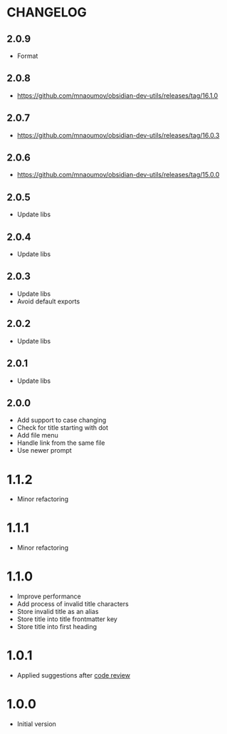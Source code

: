 # CHANGELOG

## 2.0.9

- Format

## 2.0.8

- https://github.com/mnaoumov/obsidian-dev-utils/releases/tag/16.1.0

## 2.0.7

- https://github.com/mnaoumov/obsidian-dev-utils/releases/tag/16.0.3

## 2.0.6

- https://github.com/mnaoumov/obsidian-dev-utils/releases/tag/15.0.0

## 2.0.5

- Update libs

## 2.0.4

- Update libs

## 2.0.3

- Update libs
- Avoid default exports

## 2.0.2

- Update libs

## 2.0.1

- Update libs

## 2.0.0

- Add support to case changing
- Check for title starting with dot
- Add file menu
- Handle link from the same file
- Use newer prompt

# 1.1.2

- Minor refactoring

# 1.1.1

- Minor refactoring

# 1.1.0

- Improve performance
- Add process of invalid title characters
- Store invalid title as an alias
- Store title into title frontmatter key
- Store title into first heading

# 1.0.1

- Applied suggestions after [code review](https://github.com/obsidianmd/obsidian-releases/pull/1782#issuecomment-1482613623)

# 1.0.0

- Initial version
